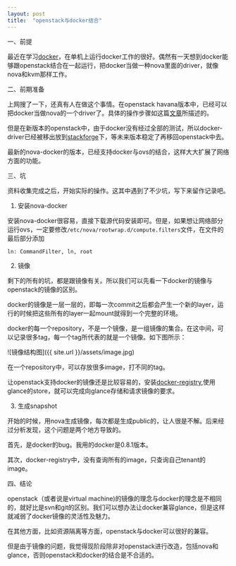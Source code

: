 ```yaml
---
layout: post
title:  "openstack与docker结合"
---
```


一、前提

最近在学习[docker][docker]，在单机上运行docker工作的很好。偶然有一天想到docker能够跟openstack结合在一起运行，把docker当做一种nova里面的driver，就像nova和kvm那样工作。

二、前期准备

上网搜了一下，还真有人在做这个事情。在openstack havana版本中，已经可以把docker当做nova的一个driver了。具体的操作步骤如这篇[文章][dockerwiki]所描述的。

但是在新版本的openstack中，由于docker没有经过全部的测试，所以docker-driver已经被移出放到[stackforge][stackforge_docker]下，等未来版本稳定了再移回openstack中去。

最新的nova-docker的版本，已经支持docker与ovs的结合，这样大大扩展了网络方面的功能。

三、坑

资料收集完成之后，开始实际的操作。这其中遇到了不少坑，写下来留作记录吧。

1. 安装nova-docker

  安装nova-docker很容易，直接下载源代码安装即可。但是，如果想让网络部分运行ovs，一定要修改`/etc/nova/rootwrap.d/compute.filters`文件，在文件的最后部分添加

  ```bash
  ln: CommandFilter, ln, root
  ```


2. 镜像

  剩下的所有的坑，都是跟镜像有关。所以我们可以先看一下docker的镜像与openstack的镜像的区别。

  docker的镜像是一层一层的，即每一次commit之后都会产生一个新的layer，运行的时候把这些所有的layer一起mount就得到一个完整的环境。

  docker的每一个repository，不是一个镜像，是一组镜像的集合。在这中间，可以记录很多tag，每一个tag所代表的就是一个镜像。如下图所示：

  ![镜像结构图]({{ site.url }}/assets/image.jpg)

  在一个repository中，可以存放很多image，打不同的tag。

  让openstack支持docker的镜像还是比较容易的，安装[docker-registry][docker-registry],使用glance的store，就可以完成向glance存储和请求镜像的要求。



3. 生成snapshot

  开始的时候，用nova生成镜像，每次都是生成public的，让人很是不解。后来经过分析发现，这个问题是两个地方导致的。

  首先，是docker的bug。我用的docker是0.8.1版本。

  其次，docker-registry中，没有查询所有的image，只查询自己tenant的image。


四、结论

openstack（或者说是virtual machine)的镜像的理念与docker的理念是不相同的，就好比是svn和git的区别。我们可以想办法让docker兼容glance，但是这样就减弱了docker镜像的灵活性及魅力。

在其他方面，比如资源隔离等方面，openstack与docker可以很好的兼容。

但是由于镜像的问题，我觉得现阶段除非对openstack进行改造，包括nova和glance，否则openstack和docker的结合是不合适的。


[docker]:https://www.docker.com
[dockerwiki]:https://wiki.openstack.org/wiki/Docker
[stackforge_docker]:https://github.com/stackforge/nova-docker
[docker-registry]:https://github.com/dotcloud/docker-registry